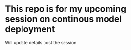 # This repo is for my upcoming session on continous model deployment
Will update details post the session 


